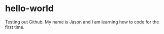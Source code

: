 # hello-world
Testing out Github.
My name is Jason and I am learning how to code for the first time.

